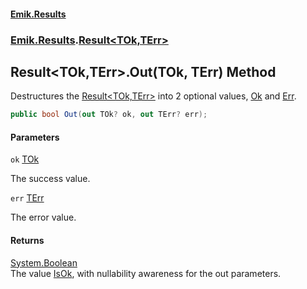 #### [Emik.Results](index.md 'index')
### [Emik.Results](Emik.Results.md 'Emik.Results').[Result&lt;TOk,TErr&gt;](Result_TOk,TErr_.md 'Emik.Results.Result<TOk,TErr>')

## Result<TOk,TErr>.Out(TOk, TErr) Method

Destructures the [Result&lt;TOk,TErr&gt;](Result_TOk,TErr_.md 'Emik.Results.Result<TOk,TErr>') into 2 optional values, [Ok](Result_TOk,TErr_.Ok.md 'Emik.Results.Result<TOk,TErr>.Ok') and [Err](Result_TOk,TErr_.Err.md 'Emik.Results.Result<TOk,TErr>.Err').

```csharp
public bool Out(out TOk? ok, out TErr? err);
```
#### Parameters

<a name='Emik.Results.Result_TOk,TErr_.Out(TOk,TErr).ok'></a>

`ok` [TOk](Result_TOk,TErr_.md#Emik.Results.Result_TOk,TErr_.TOk 'Emik.Results.Result<TOk,TErr>.TOk')

The success value.

<a name='Emik.Results.Result_TOk,TErr_.Out(TOk,TErr).err'></a>

`err` [TErr](Result_TOk,TErr_.md#Emik.Results.Result_TOk,TErr_.TErr 'Emik.Results.Result<TOk,TErr>.TErr')

The error value.

#### Returns
[System.Boolean](https://docs.microsoft.com/en-us/dotnet/api/System.Boolean 'System.Boolean')  
The value [IsOk](Result_TOk,TErr_.IsOk.md 'Emik.Results.Result<TOk,TErr>.IsOk'), with nullability awareness for the out parameters.